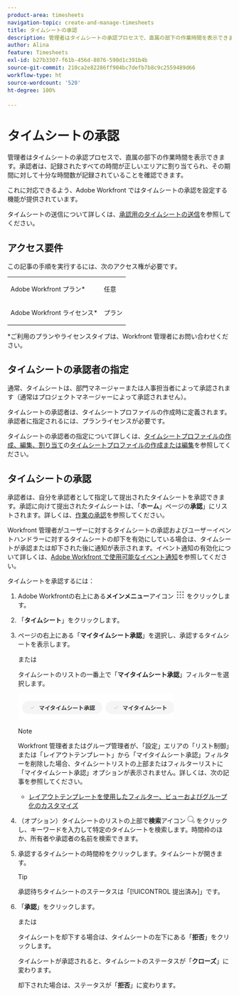 ```yaml
---
product-area: timesheets
navigation-topic: create-and-manage-timesheets
title: タイムシートの承認
description: 管理者はタイムシートの承認プロセスで、直属の部下の作業時間を表示できます。承認者は、記録されたすべての時間が正しいエリアに割り当てられ、その期間に対して十分な時間数が記録されていることを確認できます。
author: Alina
feature: Timesheets
exl-id: b27b3307-f61b-456d-8076-590d1c391b4b
source-git-commit: 210ca2e82286ff904bc7defb7b8c9c2559489d66
workflow-type: ht
source-wordcount: '520'
ht-degree: 100%

---
```


# タイムシートの承認

管理者はタイムシートの承認プロセスで、直属の部下の作業時間を表示できます。承認者は、記録されたすべての時間が正しいエリアに割り当てられ、その期間に対して十分な時間数が記録されていることを確認できます。

これに対応できるよう、Adobe Workfront ではタイムシートの承認を設定する機能が提供されています。

タイムシートの送信について詳しくは、[承認用のタイムシートの送信](../../timesheets/create-and-manage-timesheets/submit-timesheet-for-approval.md)を参照してください。

## アクセス要件

この記事の手順を実行するには、次のアクセス権が必要です。

<table style="table-layout:auto"> 
 <col> 
 </col> 
 <col> 
 </col> 
 <tbody> 
  <tr> 
   <td role="rowheader">Adobe Workfront プラン*</td> 
   <td> <p>任意</p> </td> 
  </tr> 
  <tr> 
   <td role="rowheader">Adobe Workfront ライセンス*</td> 
   <td> <p>プラン </p> </td> 
  </tr> 
 </tbody> 
</table>

*ご利用のプランやライセンスタイプは、Workfront 管理者にお問い合わせください。

## タイムシートの承認者の指定

通常、タイムシートは、部門マネージャーまたは人事担当者によって承認されます（通常はプロジェクトマネージャーによって承認されません）。

タイムシートの承認者は、タイムシートプロファイルの作成時に定義されます。承認者に指定されるには、プランライセンスが必要です。

タイムシートの承認者の指定について詳しくは、[タイムシートプロファイルの作成、編集、割り当て](../../timesheets/create-and-manage-timesheets/create-timesheet-profiles.md)の[タイムシートプロファイルの作成または編集](../../timesheets/create-and-manage-timesheets/create-timesheet-profiles.md#create)を参照してください。

## タイムシートの承認

承認者は、自分を承認者として指定して提出されたタイムシートを承認できます。承認に向けて提出されたタイムシートは、「**ホーム**」ページの&#x200B;**承認**」にリストされます。詳しくは、[作業の承認](../../review-and-approve-work/manage-approvals/approving-work.md)を参照してください。

Workfront 管理者がユーザーに対するタイムシートの承認およびユーザーイベントハンドラーに対するタイムシートの却下を有効にしている場合は、タイムシートが承認または却下された後に通知が表示されます。イベント通知の有効化について詳しくは、[Adobe Workfront で使用可能なイベント通知](../../administration-and-setup/manage-workfront/emails/event-notifications-available-in-wf.md)を参照してください。

タイムシートを承認するには：

1. Adobe Workfrontの右上にある&#x200B;**メインメニュー**&#x200B;アイコン ![](assets/main-menu-icon.png) をクリックします。
1. 「**タイムシート**」をクリックします。
1. ページの右上にある「**マイタイムシート承認**」を選択し、承認するタイムシートを表示します。

   または

   タイムシートのリストの一番上で「**マイタイムシート承認**」フィルターを選択します。

   ![](assets/my-timesheet-approvals-my-timesheets-pills-on-timesheets-list-nwe-350x58.png)

   >[!NOTE]
   >
   >Workfront 管理者またはグループ管理者が、「設定」エリアの「リスト制御」または「レイアウトテンプレート」から「マイタイムシート承認」フィルターを削除した場合、タイムシートリストの上部またはフィルターリストに「マイタイムシート承認」オプションが表示されません。詳しくは、次の記事を参照してください。
   >
   >   
   >   
   >* [レイアウトテンプレートを使用したフィルター、ビューおよびグループ化のカスタマイズ](../../administration-and-setup/customize-workfront/use-layout-templates/customize-fvg-list-controls-layout-template.md)
   >   
   >

1. （オプション）タイムシートのリストの上部で&#x200B;**検索**&#x200B;アイコン ![](assets/search-icon.png) をクリックし、キーワードを入力して特定のタイムシートを検索します。時間枠のほか、所有者や承認者の名前を検索できます。
1. 承認するタイムシートの時間枠をクリックします。タイムシートが開きます。

   >[!TIP]
   >
   >承認待ちタイムシートのステータスは「[!UICONTROL 提出済み]」です。


1. 「**承認**」をクリックします。

   または

   タイムシートを却下する場合は、タイムシートの左下にある「**拒否**」をクリックします。

   タイムシートが承認されると、タイムシートのステータスが「**クローズ**」に変わります。

   却下された場合は、ステータスが「**拒否**」に変わります。
